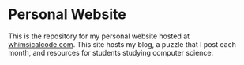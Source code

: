 # Personal Website

This is the repository for my personal website hosted at [whimsicalcode.com](whimsicalcode.com). This site hosts my blog, a puzzle that I post each month, and resources for students studying computer science.
